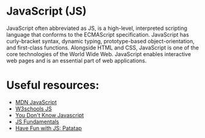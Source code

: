 # JavaScript (JS)
JavaScript often abbreviated as JS, is a high-level, interpreted scripting language that conforms to the ECMAScript specification. JavaScript has curly-bracket syntax, dynamic typing, prototype-based object-orientation, and first-class functions.  Alongside HTML and CSS, JavaScript is one of the core technologies of the World Wide Web. JavaScript enables interactive web pages and is an essential part of web applications.

# Useful resources:
<ul>
  <li><a href="https://developer.mozilla.org/en-US/docs/Web/JavaScript"> MDN JavaScript</a></li>
  <li><a href="https://www.w3schools.com/js/">W3schools JS</a></li>
  <li><a href="https://github.com/HackTechGO/You-Dont-Know-JS">You Don't Know Javascript</a></li>
  <li><a href="https://github.com/HackTechGO/fundamentals">JS Fundamentals</a></li>
  <li><a href="https://patatap.com/">Have Fun with JS: Patatap</a></li>
</ul
